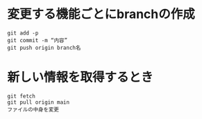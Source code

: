 # 変更する機能ごとにbranchの作成
```
git add -p
git commit -m “内容”
git push origin branch名
```

# 新しい情報を取得するとき
```
git fetch
git pull origin main
ファイルの中身を変更
```